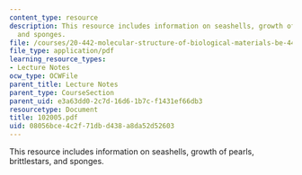 ```yaml
---
content_type: resource
description: This resource includes information on seashells, growth of pearls, brittlestars,
  and sponges.
file: /courses/20-442-molecular-structure-of-biological-materials-be-442-fall-2005/08056bce4c2f71dbd438a8da52d52603_102005.pdf
file_type: application/pdf
learning_resource_types:
- Lecture Notes
ocw_type: OCWFile
parent_title: Lecture Notes
parent_type: CourseSection
parent_uid: e3a63dd0-2c7d-16d6-1b7c-f1431ef66db3
resourcetype: Document
title: 102005.pdf
uid: 08056bce-4c2f-71db-d438-a8da52d52603
---
```

This resource includes information on seashells, growth of pearls, brittlestars, and sponges.

